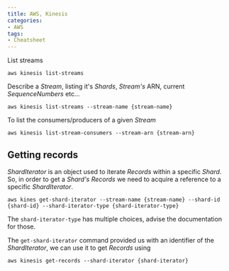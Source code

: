 ```yaml
---
title: AWS, Kinesis
categories:
- AWS
tags:
- Cheatsheet
---
```


List streams

    aws kinesis list-streams

Describe a _Stream_, listing it's _Shards_, _Stream's_ ARN, current _SequenceNumbers_ etc...

    aws kinesis list-streams --stream-name {stream-name}

To list the consumers/producers of a given _Stream_

    aws kinesis list-stream-consumers --stream-arn {stream-arn}

## Getting records

_ShardIterator_ is an object used to iterate _Records_ within a specific _Shard_. So, in order to get a _Shard's_ _Records_ we need to acquire a reference to a specific _ShardIterator_.

    aws kines get-shard-iterator --stream-name {stream-name} --shard-id {shard-id} --shard-iterator-type {shard-iterator-type}

The ```shard-iterator-type``` has multiple choices, advise the documentation for those.

The ```get-shard-iterator``` command provided us with an identifier of the _ShardIterator_, we can use it to get _Records_ using

    aws kinesis get-records --shard-iterator {shard-iterator}
